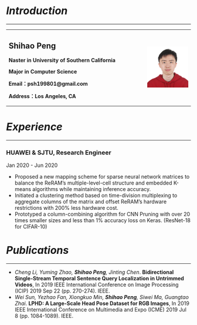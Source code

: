 # _Introduction_
***
<table border="0">
  <tr>
    <td width="75%">
      <h2>Shihao Peng</h2>
      <p><b>Naster in University of Southern California</b></p>
      <p><b>Major in Computer Science</b></p>
      <p><b>Email：psh199801@gmail.com</b></p>
      <p><b>Address：Los Angeles, CA</b></p>
    </td>
    <td width="25%">
      <img src="/1c01276a45d660d7a2e561541f72629.jpg" width="100%">      
    </td>
  </tr>
</table>

# _Experience_
***
###  **HUAWEI & SJTU**, Research Engineer
Jan 2020 - Jun 2020
* Proposed a new mapping scheme for sparse neural network matrices to balance the ReRAM’s multiple-level-cell structure and embedded K-means algorithms while maintaining inference accuracy.
* Initiated a clustering method based on time-division multiplexing to aggregate columns of the matrix and offset ReRAM’s hardware restrictions with 200% less hardware cost.
* Prototyped a column-combining algorithm for CNN Pruning with over 20 times smaller sizes and less than 1% accuracy
loss on Keras. (ResNet-18 for CIFAR-10)

# _Publications_
***
* *Cheng Li, Yuming Zhao, **Shihao Peng**, Jinting Chen*. **Bidirectional Single-Stream Temporal Sentence Query Localization in Untrimmed Videos**, In 2019 IEEE International Conference on Image Processing (ICIP) 2019 Sep 22 (pp. 270-274). IEEE.
* *Wei Sun, Yezhao Fan, Xiongkuo Min, **Shihao Peng**, Siwei Ma, Guangtao Zhai*. **LPHD: A Large-Scale Head Pose Dataset for RGB Images**, In 2019 IEEE International Conference on Multimedia and Expo (ICME) 2019 Jul 8 (pp. 1084-1089). IEEE.
